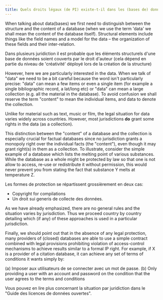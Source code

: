 ```yaml
---
title: Quels droits légaux (de PI) existe-t-il dans les (bases de) données
---
```


When talking about data(bases) we first need to distinguish between the structure and the content of a database (when we use the term 'data' we shall mean the content of the database itself). Structural elements include things like the field names and a model for the data – the organization of these fields and their inter-relation.

Dans plusieurs juridiction il est probable que les éléments structurels d'une base de données soient couverts par le droit d'auteur (cela dépend en partie du niveau de 'créativité' déployé lors de la création de la structure)

However, here we are particularly interested in the data. When we talk of "data" we need to be a bit careful because the word isn't particularly precise: "data" can mean a few items or even a single item (for example a single bibliographic record, a lat/long etc) or "data" can mean a large collection (e.g. all the material in the database). To avoid confusion we shall reserve the term "content" to mean the individual items, and data to denote the collection.

Unlike for material such as text, music or film, the legal situation for data varies widely across countries. However, most jurisdictions **do** grant some rights in the data (as a collection).

This distinction between the "content" of a database and the collection is especially crucial for factual databases since no jurisdiction grants a monopoly right over the individual facts (the "content"), even though it may grant right(s) in them as a collection. To illustrate, consider the simple example of a database which lists the melting point of various substances. While the database as a whole might be protected by law so that one is not allow to access, re-use or redistribute it without permission, this would never prevent you from stating the fact that substance Y melts at temperature Z.

Les formes de protection se répartissent grossièrement en deux cas:

-   Copyright for compilations
-   Un droit sui generis de collecte des données.

As we have already emphasized, there are no general rules and the situation varies by jurisdiction. Thus we proceed country by country detailing which (if any) of these approaches is used in a particular jurisdiction.

Finally, we should point out that in the absence of any legal protection, many providers of (closed) databases are able to use a simple contract combined with legal provisions prohibiting violation of access-control mechanisms to achieve results similar to a formal IP right. For example, if X is a provider of a citation database, it can achieve any set of terms of conditions it wants simply by:

(a) Imposer aux utilisateurs de se connecter avec un mot de passe.
(b) Only providing a user with an account and password on the condition that the user agrees to the terms and conditions

Vous pouvez en lire plus concernant la situation par juridiction dans le "Guide des licences de données ouvertes".